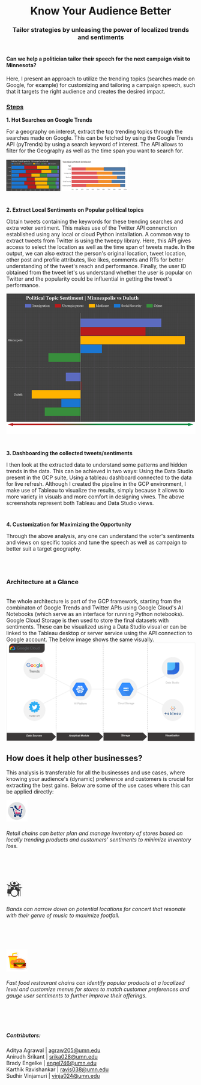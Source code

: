 <h1 align = center> Know Your Audience Better </h1>
<h3 align = center> Tailor strategies by unleasing the power of localized trends and sentiments </h3>
<h1> </h1>  
<h4>Can we help a politician tailor their speech for the next campaign visit to Minnesota? </h5>

Here, I present an approach to utilize the trending topics (searches made on Google, for example) for customizing and tailoring a campaign speech, such that it targets the right audience and creates the desired impact. 

<h3> <u>Steps </u> </h3>
    
**1. Hot Searches on Google Trends**    
  
For a geography on interest, extract the top trending topics through the searches made on Google. This can be fetched by using the Google Trends API (pyTrends) by using a search keyword of interest. The API allows to filter for the Geography as well as the time span you want to search for.

<img src = "/images/topic-pop.png" style="zoom:15%">  <img src = "/images/topic-senti.png" style="zoom:35%">

<h1> </h1> 
  
**2. Extract Local Sentiments on Popular political topics**  
   
Obtain tweets containing the keywords for these trending searches and extra voter sentiment. This makes use of the Twitter API connenction established using any local or cloud Python installation. A common way to extract tweets from Twitter is using the tweepy library. Here, this API gives access to select the location as well as the time span of tweets made. In the output, we can also extract the person's original location, tweet location, other post and profile attributes, like likes, comments and RTs for better understanding of the tweet's reach and performance. Finally, the user ID obtained from the tweet let's us understand whether the user is popular on Twitter and the popularity could be influential in getting the tweet's performance.
    
<img src = "/images/senti.png">     
<h1> </h1>  
  
**3. Dashboarding the collected tweets/sentiments**  
  
I then look at the extracted data to understand some patterns and hidden trends in the data. This can be achieved in two ways: Using the Data Studio present in the GCP suite, Using a tableau dashboard connected to the data for live refresh. Although I created the pipeline in the GCP environment, I make use of Tableau to visualize the results, simply because it allows to more variety in visuals and more comfort in designing viwes. The above screenshots represent both Tableau and Data Studio views.  

<h1> </h1> 
  
**4. Customization for Maximizing the Opportunity**  
  
Through the above analysis, any one can understand the voter's sentiments and views on specific topics and tune the speech as well as campaign to better suit a target geography.
  
  
<br>
<h1></h1>
  
<h3> Architecture at a Glance </h3>
<br>
The whole architecture is part of the GCP framework, starting from the combinaton of Google Trends and  Twitter APIs using Google Cloud's AI Notebooks (which serve as an interface for running Python notebooks). Google Cloud Storage is then used to store the final datasets with sentiments. These can be visualized using a Data Studio visual or can be linked to the Tableau desktop or server service using the API connection to Google account. The below image shows the same visually.  
  <br>
<img src = "/images/architecture.png">
<br>
  
<h2>How does it help other businesses?</h2>
  
  This analysis is transferable for all the businesses and use cases, where knowing your audience's (dynamic) preference and customers is crucial for extracting the best gains. Below are some of the use cases where this can be applied directly:   
   
<img src = "/images/usecase-retail.png" style="zoom:35%"> <h6>Retail chains can better plan and manage inventory of stores based on locally trending products and customers’ sentiments to minimize inventory loss.  </h6>
  
  <br><br><br>
<img src = "/images/usecase-music.png" style="zoom:35%"> <h6> Bands can narrow down on potential locations for concert that resonate with their genre of music to maximize footfall.  </h6>
  
  <br><br><br>
<img src = "/images/usecase-rest.png" style="zoom:35%"> <h6> Fast food restaurant chains can identify popular products at a localized level and customize menus for stores to match customer preferences and gauge user sentiments to further improve their offerings.  </h6>
  
<br>
<h1> </h1>
  
##### Contributors:   

Aditya Agrawal | <agraw205@umn.edu>  
Anirudh Srikant | <srika028@umn.edu>  
Brady Engelke  |  <engel746@umn.edu>  
Karthik Ravishankar | <ravis038@umn.edu>  
Sudhir Vinjamuri | <vinja024@umn.edu>  
  
